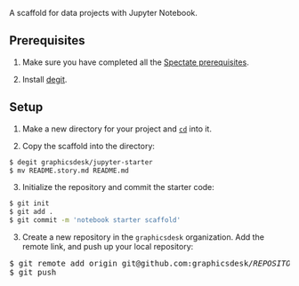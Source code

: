 A scaffold for data projects with Jupyter Notebook.

## Prerequisites

1. Make sure you have completed all the [Spectate prerequisites](https://github.com/graphicsdesk/spectate#prerequisites).

2. Install [degit](https://github.com/Rich-Harris/degit).

## Setup

1. Make a new directory for your project and [`cd`](http://linuxcommand.org/lc3_man_pages/cdh.html) into it.

2. Copy the scaffold into the directory:

```sh
$ degit graphicsdesk/jupyter-starter
$ mv README.story.md README.md
```

3. Initialize the repository and commit the starter code:

```sh
$ git init
$ git add .
$ git commit -m 'notebook starter scaffold'
```

3. Create a new repository in the `graphicsdesk` organization. Add the remote link, and push up your local repository:

<pre>
$ git remote add origin git@github.com:graphicsdesk/<var>REPOSITORY_NAME</var>.git
$ git push
</pre>
